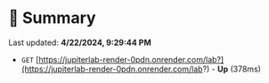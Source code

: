 # 📖 Summary
Last updated: **4/22/2024, 9:29:44 PM**

- `GET` [https://jupiterlab-render-0pdn.onrender.com/lab?](https://jupiterlab-render-0pdn.onrender.com/lab?) - **Up** (378ms)
